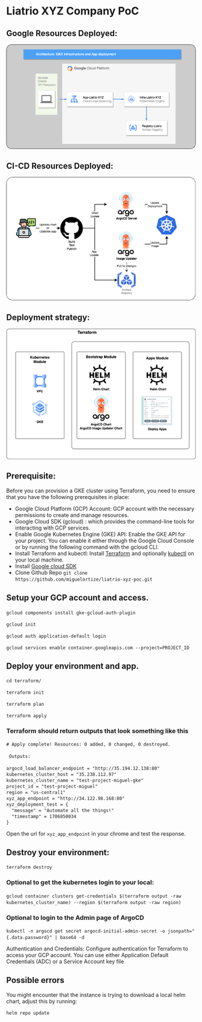 # Liatrio XYZ Company PoC

## Google Resources Deployed:

![](https://github.com/miguelortize/liatrio-xyz-poc/blob/main/img/GCP_infra.png)

## CI-CD Resources Deployed:

![](https://github.com/miguelortize/liatrio-xyz-poc/blob/main/img/CI-CD-Architecture.png)

## Deployment strategy:

![](https://github.com/miguelortize/liatrio-xyz-poc/blob/main/img/terraform_liatrio.png)

## Prerequisite:
Before you can provision a GKE cluster using Terraform, you need to ensure that you have the following prerequisites in place:

- Google Cloud Platform (GCP) Account: GCP account with the necessary permissions to create and manage resources.
- Google Cloud SDK (gcloud) : which provides the command-line tools for interacting with GCP services.
- Enable Google Kubernetes Engine (GKE) API: Enable the GKE API for your project. You can enable it either through the Google Cloud Console or by running the following command with the gcloud CLI.
- Install Terraform and kubectl: Install [Terraform](https://terraform.io/downloads.html) and optionally [kubectl](https://kubernetes.io/docs/tasks/tools) on your local machine.
- Install [Google cloud SDK](https://formulae.brew.sh/cask/google-cloud-sdk)
- Clone Github Repo
```git clone https://github.com/miguelortize/liatrio-xyz-poc.git```

## Setup your GCP account and access.

```gcloud components install gke-gcloud-auth-plugin```

```gcloud init```

```gcloud auth application-default login```

```gcloud services enable container.googleapis.com --project=PROJECT_ID```


## Deploy your environment and app.

```cd terraform/```

```terraform init```

```terraform plan```

```terraform apply```

### Terraform should return outputs that look something like this

```
# Apply complete! Resources: 0 added, 0 changed, 0 destroyed.

 Outputs:

argocd_load_balancer_endpoint = "http://35.194.12.138:80"
kubernetes_cluster_host = "35.238.112.97"
kubernetes_cluster_name = "test-project-miguel-gke"
project_id = "test-project-miguel"
region = "us-central1"
xyz_app_endpoint = "http://34.122.98.168:80"
xyz_deployment_test = {
  "message" = "Automate all the things!"
  "timestamp" = 1706850034
}
```

Open the url for `xyz_app_endpoint` in your chrome and test the response.

## Destroy your environment:

```terraform destroy```


### Optional to get the kubernetes login to your local:
```gcloud container clusters get-credentials $(terraform output -raw kubernetes_cluster_name) --region $(terraform output -raw region)```

### Optional to login to the Admin page of ArgoCD
```kubectl -n argocd get secret argocd-initial-admin-secret -o jsonpath="{.data.password}" | base64 -d```

Authentication and Credentials: Configure authentication for Terraform to access your GCP account. You can use either Application Default Credentials (ADC) or a Service Account key file

## Possible errors

You might encounter that the instance is trying to download a local helm chart, adjust this by running:

```
helm repo update
```